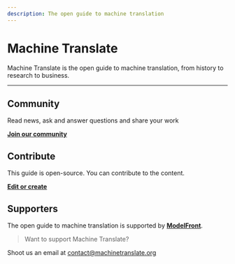 ```yaml
---
description: The open guide to machine translation
---
```


# Machine Translate

Machine Translate is the open guide to machine translation, from history to research to business.





---

## Community

Read news, ask and answer questions and share your work

[**Join our community**](https://form.typeform.com/c/ndac7OIs)

## Contribute

This guide is open-source. You can contribute to the content.

[**Edit or create**](https://github.com/machinetranslate/machinetranslate.org)

## Supporters

The open guide to machine translation is supported by [**ModelFront**](https://modelfront.com).

> Want to support Machine Translate?

Shoot us an email at [contact@machinetranslate.org](mailto:contact@machinetranslate.org)

